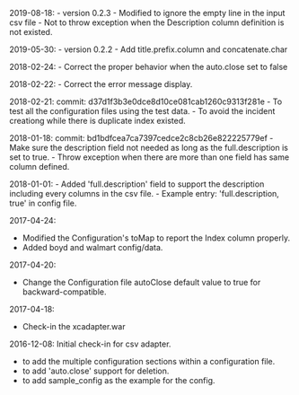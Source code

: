 2019-08-18:
    - version 0.2.3
        - Modified to ignore the empty line in the input csv file
        - Not to throw exception when the Description column definition is not existed.
        
2019-05-30:
    - version 0.2.2
        - Add title.prefix.column and concatenate.char
    
2018-02-24:
    - Correct the proper behavior when the auto.close set to false

2018-02-22:
    - Correct the error message display.

2018-02-21: commit: d37d1f3b3e0dce8d10ce081cab1260c9313f281e
    - To test all the configuration files using the test data.
    - To avoid the incident creationg while there is duplicate index existed.

2018-01-18:	commit: bd1bdfcea7ca7397cedce2c8cb26e822225779ef
	- Make sure the description field not needed as long as the full.description is set to true.
	- Throw exception when there are more than one field has same column defined.

2018-01-01:
	- Added 'full.description' field to support the description including every columns in the csv file.
	- Example entry: 'full.description, true' in config file.

2017-04-24:
- Modified the Configuration's toMap to report the Index column properly.
- Added boyd and walmart config/data.

2017-04-20:
- Change the Configuration file autoClose default value to true for backward-compatible.

2017-04-18:
- Check-in the xcadapter.war

2016-12-08: Initial check-in for csv adapter.
- to add the multiple configuration sections within a configuration file.
- to add 'auto.close' support for deletion.
- to add sample_config as the example for the config.
